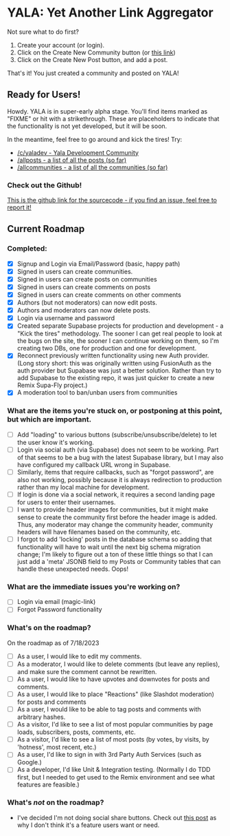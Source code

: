 # YALA: Yet Another Link Aggregator

Not sure what to do first? 

1. Create your account (or login).
2. Click on the Create New Community button (or [this link](/create-community))
3. Click on the Create New Post button, and add a post.  

That's it! You just created a community and posted on YALA!
## Ready for Users!

Howdy. YALA is in super-early alpha stage. You'll find items marked as "FIXME" or hit with a strikethrough.  These are placeholders to indicate that the functionality is not yet developed, but it will be soon.  

In the meantime, feel free to go around and kick the tires! Try:

* [/c/yaladev - Yala Development Community](/c/yaladev)
* [/allposts - a list of all the posts (so far)](/allposts)
* [/allcommunities - a list of all the communities (so far)](/allcommunities)

### Check out the Github!
[This is the github link for the sourcecode - if you find an issue, feel free to report it!](https://github.com/kerryboyko/yala-superfly)

## Current Roadmap

### Completed:

- [x] Signup and Login via Email/Password (basic, happy path)
- [x] Signed in users can create communities.
- [x] Signed in users can create posts on communities
- [x] Signed in users can create comments on posts
- [x] Signed in users can create comments on other comments
- [x] Authors (but not moderators) can now edit posts.
- [x] Authors and moderators can now delete posts. 
- [x] Login via username and password
- [x] Created separate Supabase projects for production and development - a "Kick the tires" methodology. The sooner I can get real people to look at the bugs on the site, the sooner I can continue working on them, so I'm creating two DBs, one for production and one for development.  
- [x] Reconnect previously written functionality using new Auth provider. (Long story short: this was originally written using FusionAuth as the auth provider but Supabase was just a better solution. Rather than try to add Supabase to the existing repo, it was just quicker to create a new Remix Supa-Fly project.)
- [x] A moderation tool to ban/unban users from communities

### What are the items you're stuck on, or postponing at this point, but which are important.

- [ ] Add "loading" to various buttons (subscribe/unsubscribe/delete) to let the user know it's working. 
- [ ] Login via social auth (via Supabase) does not seem to be working.  Part of that seems to be a bug with the latest Supabase library, but I may also have configured my callback URL wrong in Supabase. 
- [ ] Similarly, items that require callbacks, such as "forgot password", are also not working, possibly because it is always redirection to production rather than my local machine for development. 
- [ ] If login is done via a social network, it requires a second landing page for users to enter their usernames. 
- [ ] I want to provide header images for communities, but it might make sense to create the community first before the header image is added. Thus, any moderator may change the community header, community headers will have filenames based on the community, etc. 
- [ ] I forgot to add 'locking' posts in the database schema so adding that functionality will have to wait until the next big schema migration change; I'm likely to figure out a ton of these little things so that I can just add a 'meta' JSONB field to my Posts or Community tables that can handle these unexpected needs.  Oops!

### What are the immediate issues you're working on?

- [ ] Login via email (magic-link)
- [ ] Forgot Password functionality

### What's on the roadmap?

On the roadmap as of 7/18/2023

- [ ] As a user, I would like to edit my comments. 
- [ ] As a moderator, I would like to delete comments (but leave any replies), and make sure the comment cannot be rewritten. 
- [ ] As a user, I would like to have upvotes and downvotes for posts and comments. 
- [ ] As a user, I would like to place "Reactions" (like Slashdot moderation) for posts and comments
- [ ] As a user, I would like to be able to tag posts and comments with arbitrary hashes. 
- [ ] As a visitor, I'd like to see a list of most popular communities by page loads, subscribers, posts, comments, etc. 
- [ ] As a visitor, I'd like to see a list of most posts (by votes, by visits, by 'hotness', most recent, etc.)
- [ ] As a user, I'd like to sign in with 3rd Party Auth Services (such as Google.)
- [ ] As a developer, I'd like Unit & Integration testing. (Normally I do TDD first, but I needed to get used to the Remix environment and see what features are feasible.) 

### What's *not* on the roadmap?

- I've decided I'm not doing social share buttons. Check out [this post](https://solomon.io/why-im-done-with-social-media-buttons/) as why I don't think it's a feature users want or need. 